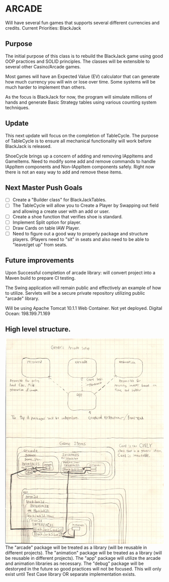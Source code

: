 # ARCADE
Will have several fun games that supports several different currencies and credits.
Current Priorities:
BlackJack

## Purpose
The initial purpose of this class is to rebuild the BlackJack game using good OOP practices and SOLID principles.
The classes will be extensible to several other Casino/Arcade games.

Most games will have an Expected Value (EV) calculator that can generate how much currency you will win or lose over time.
Some systems will be much harder to implement than others.

As the focus is BlackJack for now, the program will simulate millions of hands and generate Basic Strategy tables using various counting system techniques.

## Update
This next update will focus on the completion of TableCycle. The purpose of TableCycle is to ensure all mechanical functionality will work before BlackJack is released.

ShoeCycle brings up a concern of adding and removing IAppItems and GameItems. Need to modify some add and remove commands to handle IAppItem components and Non-IAppItem components safely. Right now there is not an easy way to add and remove these items.

## Next Master Push Goals
- [ ] Create a "Builder class" for BlackJackTables.
- [ ] The TableCycle will allow you to Create a Player by Swapping out field and allowing a create user with an add or user.
- [ ] Create a shoe function that verifies shoe is standard.
- [ ] Implement Split option for player.
- [ ] Draw Cards on table IAW Player.
- [ ] Need to figure out a good way to properly package and structure players. (Players need to "sit" in seats and also need to be able to "leave/get up" from seats.

## Future improvements
Upon Successful completion of arcade library:
will convert project into a Maven build to prepare CI testing.

The Swing application will remain public and effectively an example of how to utilize.
Servlets will be a secure private repository utilizing public "arcade" library.

Will be using Apache Tomcat 10.1.1 Web Container. Not yet deployed.
Digital Ocean: 198.199.71.169

## High level structure.
![Generic Game Structure](readmesrcs/GameSetup.jpg)
The "arcade" package will be treated as a library (will be reusable in different projects).
The "animation" package will be treated as a library (will be reusable in different projects).
The "app" package will utilize the arcade and animation libraries as necessary.
The "debug" package will be destoryed in the future so good practices will not be focused. This will only exist until Test Case library OR separate implementation exists.